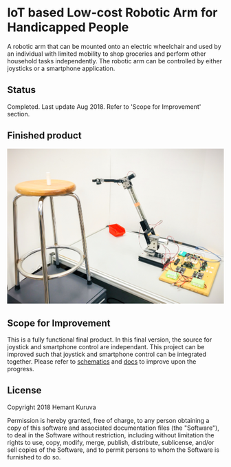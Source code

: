 # IoT based Low-cost Robotic Arm for Handicapped People
A robotic arm that can be mounted onto an electric wheelchair and used by an individual with limited mobility to shop groceries and perform other household tasks independently. The robotic arm can be controlled by either joysticks or a smartphone application.

## Status
Completed. Last update Aug 2018. Refer to 'Scope for Improvement' section.

## Finished product
![Final product](docs/arm_pose.JPG?raw=true "Final product")

## Scope for Improvement
This is a fully functional final product. In this final version, the source for joystick and smartphone control are independant. This project can be improved such that joystick and smartphone control can be integrated together. Please refer to [schematics](/schematics) and [docs](/docs) to improve upon the progress.

## License
Copyright 2018 Hemant Kuruva

Permission is hereby granted, free of charge, to any person obtaining a copy of this software and associated documentation files (the "Software"), to deal in the Software without restriction, including without limitation the rights to use, copy, modify, merge, publish, distribute, sublicense, and/or sell copies of the Software, and to permit persons to whom the Software is furnished to do so.
